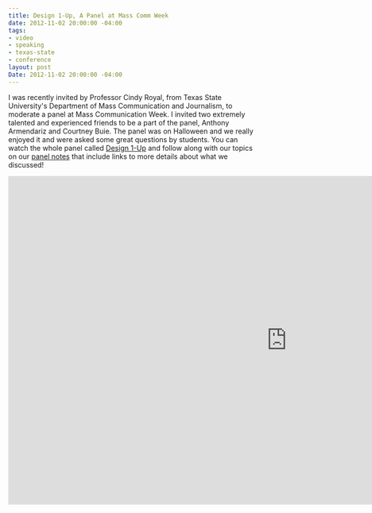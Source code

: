 ```yaml
---
title: Design 1-Up, A Panel at Mass Comm Week
date: 2012-11-02 20:00:00 -04:00
tags:
- video
- speaking
- texas-state
- conference
layout: post
Date: 2012-11-02 20:00:00 -04:00
---
```


I was recently invited by Professor Cindy Royal, from Texas State University's Department of Mass Communication and Journalism, to moderate a panel at Mass Communication Week. I invited two extremely talented and experienced friends to be a part of the panel, Anthony Armendariz and Courtney Buie.
The panel was on Halloween and we really enjoyed it and were asked some great questions by students.
You can watch the whole panel called <a href="http://www.txstatemcweek.com/2012/10/video-design-1-up.html" target="_blank">Design 1-Up</a> and follow along with our topics on our <a href="http://www.samkapila.com/sharing/mcweek/" target="_blank">panel notes</a> that include links to more details about what we discussed!
</p><iframe width="1120" height="662" src="http://www.ustream.tv/embed/recorded/26581450?ub=ff3d23&amp;lc=ff3d23&amp;oc=ffffff&amp;uc=ffffff&amp;v=3&amp;wmode=direct" scrolling="no" frameborder="0" style="border: 0px none transparent;">    </iframe>

